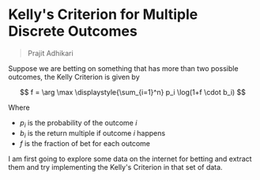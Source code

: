 # Kelly's Criterion for Multiple Discrete Outcomes
> Prajit Adhikari


Suppose we are betting on something that has more than two possible outcomes, the Kelly Criterion is given by 

$$
f = \arg \max \displaystyle{\sum_{i=1}^n} p_i \log(1+f \cdot b_i)
$$

Where
- $p_i$ is the probability of the outcome $i$
- $b_i$ is the return multiple if outcome $i$ happens
- $f$ is the fraction of bet for each outcome


I am first going to explore some data on the internet for betting and extract them and try implementing the Kelly's Criterion in that set of data. 
